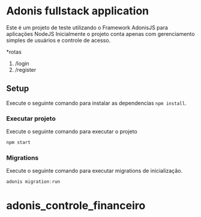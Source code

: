 # Adonis fullstack application

Este é um projeto de teste utilizando o Framework AdonisJS para aplicações  NodeJS
Inicialmente o projeto conta apenas com gerenciamento simples de usuários e controle de acesso.  

*rotas
1. /login
2. /register

## Setup
Execute o seguinte comando para instalar as dependencias  `npm install`.


### Executar projeto

Execute o seguinte comando para executar o projeto

```js
npm start
```

### Migrations

Execute o seguinte comando para executar migrations de inicialização.

```js
adonis migration:run
```
# adonis_controle_financeiro

